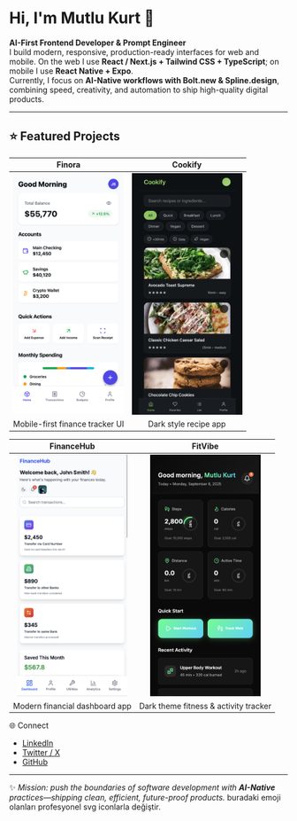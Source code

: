 # Hi, I'm Mutlu Kurt 👋  

**AI-First Frontend Developer & Prompt Engineer**  
I build modern, responsive, production-ready interfaces for web and mobile. On the web I use **React / Next.js + Tailwind CSS + TypeScript**; on mobile I use **React Native + Expo**.  
Currently, I focus on **AI-Native workflows with Bolt.new & Spline.design**, combining speed, creativity, and automation to ship high-quality digital products.  

---
## ⭐ Featured Projects

| Finora | Cookify |
|:---:|:---:|
| <img src="./docs/finora.png" alt="Finora – finance tracker UI" width="200"> | <img src="./docs/cookify.png" alt="Cookify – recipe app UI" width="200"> |
| Mobile-first finance tracker UI | Dark style recipe app |

| FinanceHub | FitVibe |
|:---:|:---:|
| <img src="./docs/financehub.png" alt="FinanceHub – banking dashboard UI" width="200"> | <img src="./docs/fitvibe.png" alt="FitVibe – fitness tracker UI" width="200"> |
| Modern financial dashboard app | Dark theme fitness & activity tracker |

🌐 Connect  

- [LinkedIn](https://www.linkedin.com/in/mutlukurt)  
- [Twitter / X](https://twitter.com/mutlukurtio)  
- [GitHub](https://github.com/mutlukurt)  

---

✨ *Mission: push the boundaries of software development with **AI-Native** practices—shipping clean, efficient, future-proof products.*
 buradaki emoji olanları profesyonel svg iconlarla değiştir.
